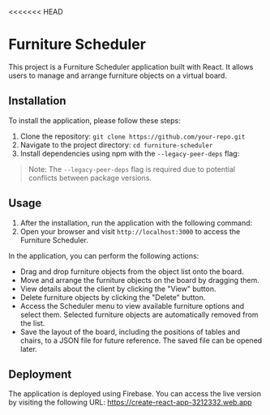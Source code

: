 <<<<<<< HEAD
# Furniture Scheduler

This project is a Furniture Scheduler application built with React. It allows users to manage and arrange furniture objects on a virtual board.

## Installation

To install the application, please follow these steps:

1. Clone the repository: `git clone https://github.com/your-repo.git`
2. Navigate to the project directory: `cd furniture-scheduler`
3. Install dependencies using npm with the `--legacy-peer-deps` flag:

> Note: The `--legacy-peer-deps` flag is required due to potential conflicts between package versions.

## Usage

1. After the installation, run the application with the following command:
2. Open your browser and visit `http://localhost:3000` to access the Furniture Scheduler.

In the application, you can perform the following actions:

- Drag and drop furniture objects from the object list onto the board.
- Move and arrange the furniture objects on the board by dragging them.
- View details about the client by clicking the "View" button.
- Delete furniture objects by clicking the "Delete" button.
- Access the Scheduler menu to view available furniture options and select them. Selected furniture objects are automatically removed from the list.
- Save the layout of the board, including the positions of tables and chairs, to a JSON file for future reference. The saved file can be opened later.

## Deployment

The application is deployed using Firebase. You can access the live version by visiting the following URL:  https://create-react-app-3212332.web.app 


